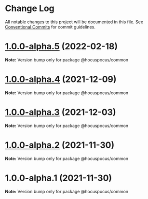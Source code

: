 # Change Log

All notable changes to this project will be documented in this file.
See [Conventional Commits](https://conventionalcommits.org) for commit guidelines.

# [1.0.0-alpha.5](https://github.com/ueberdosis/hocuspocus/compare/@hocuspocus/common@1.0.0-alpha.4...@hocuspocus/common@1.0.0-alpha.5) (2022-02-18)

**Note:** Version bump only for package @hocuspocus/common





# [1.0.0-alpha.4](https://github.com/ueberdosis/hocuspocus/compare/@hocuspocus/common@1.0.0-alpha.3...@hocuspocus/common@1.0.0-alpha.4) (2021-12-09)

**Note:** Version bump only for package @hocuspocus/common





# [1.0.0-alpha.3](https://github.com/ueberdosis/hocuspocus/compare/@hocuspocus/common@1.0.0-alpha.2...@hocuspocus/common@1.0.0-alpha.3) (2021-12-03)

**Note:** Version bump only for package @hocuspocus/common





# [1.0.0-alpha.2](https://github.com/ueberdosis/hocuspocus/compare/@hocuspocus/common@1.0.0-alpha.1...@hocuspocus/common@1.0.0-alpha.2) (2021-11-30)

**Note:** Version bump only for package @hocuspocus/common





# 1.0.0-alpha.1 (2021-11-30)

**Note:** Version bump only for package @hocuspocus/common
